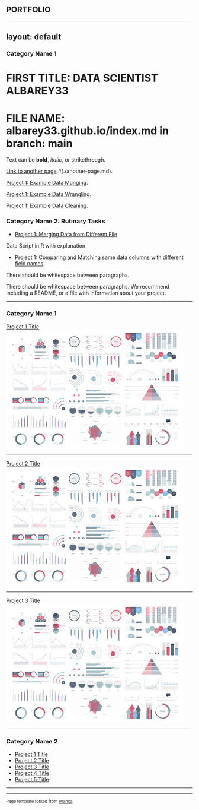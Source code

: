 ## PORTFOLIO

---
layout: default
---

### Category Name 1

# FIRST TITLE: DATA SCIENTIST ALBAREY33

# FILE NAME:  albarey33.github.io/index.md in branch: main

Text can be **bold**, _italic_, or ~~strikethrough~~.

[Link to another page](https://albarey33.github.io/sample_page)  #(./another-page.md).

[Project 1: Example Data Munging](./another-page.html).

[Project 1: Example Data Wrangling](./another-page.html).

[Project 1: Example Data Cleaning](./another-page.html).

### Category Name 2: Rutinary Tasks

- [Project 1: Merging Data from Different File](./another-page.html).

Data Script in R with explanation

- [Project 1: Comparing and Matching same data columns with different field names](./another-page.html).

There should be whitespace between paragraphs.

There should be whitespace between paragraphs. We recommend including a README, or a file with information about your project.

---

### Category Name 1 

[Project 1 Title](/sample_page)
<img src="images/dummy_thumbnail.jpg?raw=true"/>

---
[Project 2 Title](/pdf/sample_presentation.pdf)
<img src="images/dummy_thumbnail.jpg?raw=true"/>

---
[Project 3 Title](http://example.com/)
<img src="images/dummy_thumbnail.jpg?raw=true"/>

---

### Category Name 2

- [Project 1 Title](http://example.com/)
- [Project 2 Title](http://example.com/)
- [Project 3 Title](http://example.com/)
- [Project 4 Title](http://example.com/)
- [Project 5 Title](http://example.com/)

---




---
<p style="font-size:11px">Page template forked from <a href="https://github.com/evanca/quick-portfolio">evanca</a></p>
<!-- Remove above link if you don't want to attibute -->
